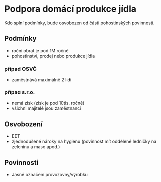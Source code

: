 # Podpora domácí produkce jídla

Kdo splní podmínky, bude osvobozen od části pohostinských povinností.

## Podmínky
- roční obrat je pod 1M ročně
- pohostinství, prodej nebo produkce jídla

### případ OSVČ
- zaměstnává maximálně 2 lidi

### případ s.r.o.
- nemá zisk (zisk je pod 10tis. ročně)
- všichni majitelé jsou zaměstnanci

## Osvobození
- EET
- zjednodušené nároky na hygienu (povinnost mít oddělené ledničky na zeleninu a maso apod.)

## Povinnosti
- Jasné označení provozovny/výrobku
